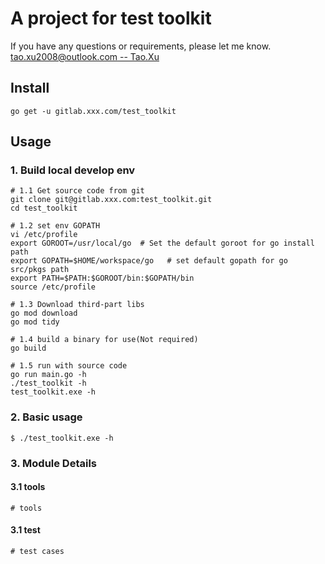 # A project for test toolkit

If you have any questions or requirements, please let me know.
[tao.xu2008@outlook.com -- Tao.Xu](tao.xu2008@outlook.com)

## Install

```shell
go get -u gitlab.xxx.com/test_toolkit
```

## Usage

### 1. Build local develop env

```shell
# 1.1 Get source code from git
git clone git@gitlab.xxx.com:test_toolkit.git
cd test_toolkit

# 1.2 set env GOPATH
vi /etc/profile
export GOROOT=/usr/local/go  # Set the default goroot for go install path
export GOPATH=$HOME/workspace/go   # set default gopath for go src/pkgs path
export PATH=$PATH:$GOROOT/bin:$GOPATH/bin
source /etc/profile

# 1.3 Download third-part libs
go mod download
go mod tidy

# 1.4 build a binary for use(Not required)
go build

# 1.5 run with source code
go run main.go -h
./test_toolkit -h
test_toolkit.exe -h
```

### 2. Basic usage

```shell
$ ./test_toolkit.exe -h

```

### 3. Module Details

#### 3.1 tools

```shell
# tools
```

#### 3.1 test

```shell
# test cases
```
